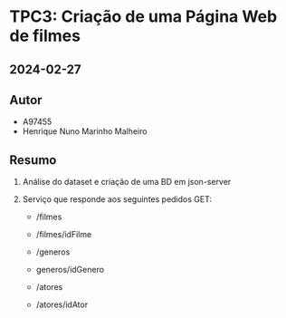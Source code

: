 # TPC3: Criação de uma Página Web de filmes
## 2024-02-27

## Autor

- A97455
- Henrique Nuno Marinho Malheiro

## Resumo

1. Análise do dataset e criação de uma BD em json-server

2. Serviço que responde aos seguintes pedidos GET:

    - /filmes

    - /filmes/idFilme

    - /generos

    - generos/idGenero

    - /atores

    - /atores/idAtor